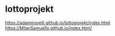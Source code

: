 # lottoprojekt
https://adammorelli.github.io/lottoprojekt/index.html
https://MilanSamuello.github.io/index.html/
